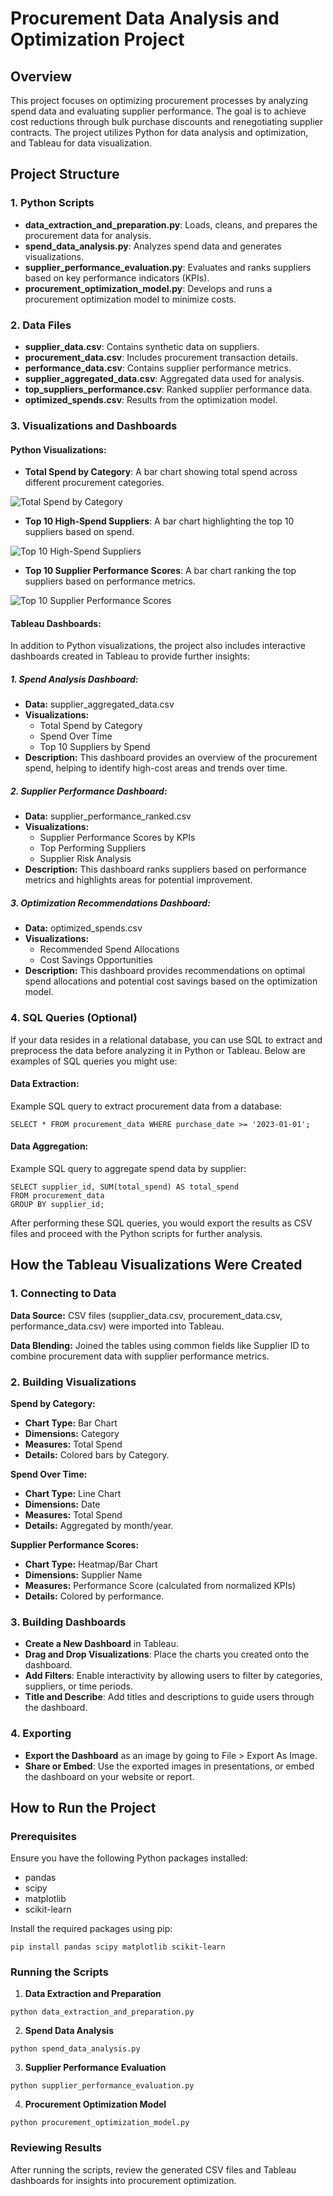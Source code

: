 <!DOCTYPE html>
<html lang="en">
<head>
    <meta charset="UTF-8">
    <meta name="viewport" content="width=device-width, initial-scale=1.0">
</head>
<body>

<h1>Procurement Data Analysis and Optimization Project</h1>

<h2>Overview</h2>
<p>This project focuses on optimizing procurement processes by analyzing spend data and evaluating supplier performance. The goal is to achieve cost reductions through bulk purchase discounts and renegotiating supplier contracts. The project utilizes Python for data analysis and optimization, and Tableau for data visualization.</p>

<h2>Project Structure</h2>

<h3>1. Python Scripts</h3>
<ul>
    <li><strong>data_extraction_and_preparation.py</strong>: Loads, cleans, and prepares the procurement data for analysis.</li>
    <li><strong>spend_data_analysis.py</strong>: Analyzes spend data and generates visualizations.</li>
    <li><strong>supplier_performance_evaluation.py</strong>: Evaluates and ranks suppliers based on key performance indicators (KPIs).</li>
    <li><strong>procurement_optimization_model.py</strong>: Develops and runs a procurement optimization model to minimize costs.</li>
</ul>

<h3>2. Data Files</h3>
<ul>
    <li><strong>supplier_data.csv</strong>: Contains synthetic data on suppliers.</li>
    <li><strong>procurement_data.csv</strong>: Includes procurement transaction details.</li>
    <li><strong>performance_data.csv</strong>: Contains supplier performance metrics.</li>
    <li><strong>supplier_aggregated_data.csv</strong>: Aggregated data used for analysis.</li>
    <li><strong>top_suppliers_performance.csv</strong>: Ranked supplier performance data.</li>
    <li><strong>optimized_spends.csv</strong>: Results from the optimization model.</li>
</ul>

<h3>3. Visualizations and Dashboards</h3>

<h4>Python Visualizations:</h4>
<ul>
    <li><strong>Total Spend by Category</strong>: A bar chart showing total spend across different procurement categories.</li>
</ul>
<img src="images/total_spend_by_category.png" alt="Total Spend by Category">

<ul>
    <li><strong>Top 10 High-Spend Suppliers</strong>: A bar chart highlighting the top 10 suppliers based on spend.</li>
</ul>
<img src="images/top_10_spend_suppliers.png" alt="Top 10 High-Spend Suppliers">

<ul>
    <li><strong>Top 10 Supplier Performance Scores</strong>: A bar chart ranking the top suppliers based on performance metrics.</li>
</ul>
<img src="images/top_10_supplier_performance.png" alt="Top 10 Supplier Performance Scores">

<h4>Tableau Dashboards:</h4>
<p>In addition to Python visualizations, the project also includes interactive dashboards created in Tableau to provide further insights:</p>

<h5>1. Spend Analysis Dashboard:</h5>
<ul>
    <li><strong>Data:</strong> supplier_aggregated_data.csv</li>
    <li><strong>Visualizations:</strong>
        <ul>
            <li>Total Spend by Category</li>
            <li>Spend Over Time</li>
            <li>Top 10 Suppliers by Spend</li>
        </ul>
    </li>
    <li><strong>Description:</strong> This dashboard provides an overview of the procurement spend, helping to identify high-cost areas and trends over time.</li>
</ul>

<h5>2. Supplier Performance Dashboard:</h5>
<ul>
    <li><strong>Data:</strong> supplier_performance_ranked.csv</li>
    <li><strong>Visualizations:</strong>
        <ul>
            <li>Supplier Performance Scores by KPIs</li>
            <li>Top Performing Suppliers</li>
            <li>Supplier Risk Analysis</li>
        </ul>
    </li>
    <li><strong>Description:</strong> This dashboard ranks suppliers based on performance metrics and highlights areas for potential improvement.</li>
</ul>

<h5>3. Optimization Recommendations Dashboard:</h5>
<ul>
    <li><strong>Data:</strong> optimized_spends.csv</li>
    <li><strong>Visualizations:</strong>
        <ul>
            <li>Recommended Spend Allocations</li>
            <li>Cost Savings Opportunities</li>
        </ul>
    </li>
    <li><strong>Description:</strong> This dashboard provides recommendations on optimal spend allocations and potential cost savings based on the optimization model.</li>
</ul>

<h3>4. SQL Queries (Optional)</h3>
<p>If your data resides in a relational database, you can use SQL to extract and preprocess the data before analyzing it in Python or Tableau. Below are examples of SQL queries you might use:</p>

<h4>Data Extraction:</h4>
<p>Example SQL query to extract procurement data from a database:</p>
<pre><code>SELECT * FROM procurement_data WHERE purchase_date >= '2023-01-01';</code></pre>

<h4>Data Aggregation:</h4>
<p>Example SQL query to aggregate spend data by supplier:</p>
<pre><code>SELECT supplier_id, SUM(total_spend) AS total_spend
FROM procurement_data
GROUP BY supplier_id;</code></pre>

<p>After performing these SQL queries, you would export the results as CSV files and proceed with the Python scripts for further analysis.</p>

<h2>How the Tableau Visualizations Were Created</h2>

<h3>1. Connecting to Data</h3>
<p><strong>Data Source:</strong> CSV files (supplier_data.csv, procurement_data.csv, performance_data.csv) were imported into Tableau.</p>
<p><strong>Data Blending:</strong> Joined the tables using common fields like Supplier ID to combine procurement data with supplier performance metrics.</p>

<h3>2. Building Visualizations</h3>

<p><strong>Spend by Category:</strong></p>
<ul>
    <li><strong>Chart Type:</strong> Bar Chart</li>
    <li><strong>Dimensions:</strong> Category</li>
    <li><strong>Measures:</strong> Total Spend</li>
    <li><strong>Details:</strong> Colored bars by Category.</li>
</ul>

<p><strong>Spend Over Time:</strong></p>
<ul>
    <li><strong>Chart Type:</strong> Line Chart</li>
    <li><strong>Dimensions:</strong> Date</li>
    <li><strong>Measures:</strong> Total Spend</li>
    <li><strong>Details:</strong> Aggregated by month/year.</li>
</ul>

<p><strong>Supplier Performance Scores:</strong></p>
<ul>
    <li><strong>Chart Type:</strong> Heatmap/Bar Chart</li>
    <li><strong>Dimensions:</strong> Supplier Name</li>
    <li><strong>Measures:</strong> Performance Score (calculated from normalized KPIs)</li>
    <li><strong>Details:</strong> Colored by performance.</li>
</ul>

<h3>3. Building Dashboards</h3>
<ul>
    <li><strong>Create a New Dashboard</strong> in Tableau.</li>
    <li><strong>Drag and Drop Visualizations</strong>: Place the charts you created onto the dashboard.</li>
    <li><strong>Add Filters</strong>: Enable interactivity by allowing users to filter by categories, suppliers, or time periods.</li>
    <li><strong>Title and Describe</strong>: Add titles and descriptions to guide users through the dashboard.</li>
</ul>

<h3>4. Exporting</h3>
<ul>
    <li><strong>Export the Dashboard</strong> as an image by going to File > Export As Image.</li>
    <li><strong>Share or Embed</strong>: Use the exported images in presentations, or embed the dashboard on your website or report.</li>
</ul>

<h2>How to Run the Project</h2>

<h3>Prerequisites</h3>
<p>Ensure you have the following Python packages installed:</p>
<ul>
    <li>pandas</li>
    <li>scipy</li>
    <li>matplotlib</li>
    <li>scikit-learn</li>
</ul>

<p>Install the required packages using pip:</p>
<pre><code>pip install pandas scipy matplotlib scikit-learn</code></pre>

<h3>Running the Scripts</h3>

<ol>
    <li><strong>Data Extraction and Preparation</strong></li>
</ol>
<pre><code>python data_extraction_and_preparation.py</code></pre>

<ol start="2">
    <li><strong>Spend Data Analysis</strong></li>
</ol>
<pre><code>python spend_data_analysis.py</code></pre>

<ol start="3">
    <li><strong>Supplier Performance Evaluation</strong></li>
</ol>
<pre><code>python supplier_performance_evaluation.py</code></pre>

<ol start="4">
    <li><strong>Procurement Optimization Model</strong></li>
</ol>
<pre><code>python procurement_optimization_model.py</code></pre>

<h3>Reviewing Results</h3>
<p>After running the scripts, review the generated CSV files and Tableau dashboards for insights into procurement optimization.</
